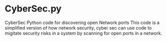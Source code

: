 # CyberSec.py
CyberSec Python code for discovering open Network ports
This code is a simplified version of how network security, cyber sec can use code to migitate security risks in a system by scanning for open ports in a network. 
